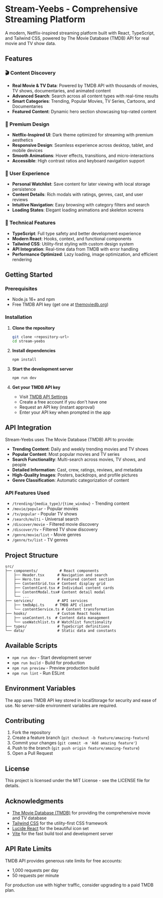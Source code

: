 # Stream-Yeebs - Comprehensive Streaming Platform

A modern, Netflix-inspired streaming platform built with React, TypeScript, and Tailwind CSS, powered by The Movie Database (TMDB) API for real movie and TV show data.

## Features

### 🎬 Content Discovery
- **Real Movie & TV Data**: Powered by TMDB API with thousands of movies, TV shows, documentaries, and animated content
- **Advanced Search**: Search across all content types with real-time results
- **Smart Categories**: Trending, Popular Movies, TV Series, Cartoons, and Documentaries
- **Featured Content**: Dynamic hero section showcasing top-rated content

### 🎨 Premium Design
- **Netflix-Inspired UI**: Dark theme optimized for streaming with premium aesthetics
- **Responsive Design**: Seamless experience across desktop, tablet, and mobile devices
- **Smooth Animations**: Hover effects, transitions, and micro-interactions
- **Accessible**: High contrast ratios and keyboard navigation support

### 👤 User Experience
- **Personal Watchlist**: Save content for later viewing with local storage persistence
- **Content Details**: Rich modals with ratings, genres, cast, and user reviews
- **Intuitive Navigation**: Easy browsing with category filters and search
- **Loading States**: Elegant loading animations and skeleton screens

### 🔧 Technical Features
- **TypeScript**: Full type safety and better development experience
- **Modern React**: Hooks, context, and functional components
- **Tailwind CSS**: Utility-first styling with custom design system
- **API Integration**: Real-time data from TMDB with error handling
- **Performance Optimized**: Lazy loading, image optimization, and efficient rendering

## Getting Started

### Prerequisites
- Node.js 16+ and npm
- Free TMDB API key (get one at [themoviedb.org](https://www.themoviedb.org/settings/api))

### Installation

1. **Clone the repository**
   ```bash
   git clone <repository-url>
   cd stream-yeebs
   ```

2. **Install dependencies**
   ```bash
   npm install
   ```

3. **Start the development server**
   ```bash
   npm run dev
   ```

4. **Get your TMDB API key**
   - Visit [TMDB API Settings](https://www.themoviedb.org/settings/api)
   - Create a free account if you don't have one
   - Request an API key (instant approval)
   - Enter your API key when prompted in the app

## API Integration

Stream-Yeebs uses The Movie Database (TMDB) API to provide:

- **Trending Content**: Daily and weekly trending movies and TV shows
- **Popular Content**: Most popular movies and TV series
- **Search Functionality**: Multi-search across movies, TV shows, and people
- **Detailed Information**: Cast, crew, ratings, reviews, and metadata
- **High-Quality Images**: Posters, backdrops, and profile pictures
- **Genre Classification**: Automatic categorization of content

### API Features Used
- `/trending/{media_type}/{time_window}` - Trending content
- `/movie/popular` - Popular movies
- `/tv/popular` - Popular TV shows
- `/search/multi` - Universal search
- `/discover/movie` - Filtered movie discovery
- `/discover/tv` - Filtered TV show discovery
- `/genre/movie/list` - Movie genres
- `/genre/tv/list` - TV genres

## Project Structure

```
src/
├── components/          # React components
│   ├── Header.tsx      # Navigation and search
│   ├── Hero.tsx        # Featured content section
│   ├── ContentGrid.tsx # Content display grid
│   ├── ContentCard.tsx # Individual content cards
│   ├── ContentModal.tsx# Content detail modal
│   └── ...
├── services/           # API services
│   ├── tmdbApi.ts     # TMDB API client
│   └── contentService.ts # Content transformation
├── hooks/              # Custom React hooks
│   ├── useContent.ts  # Content data management
│   └── useWatchlist.ts # Watchlist functionality
├── types/              # TypeScript definitions
└── data/               # Static data and constants
```

## Available Scripts

- `npm run dev` - Start development server
- `npm run build` - Build for production
- `npm run preview` - Preview production build
- `npm run lint` - Run ESLint

## Environment Variables

The app uses TMDB API key stored in localStorage for security and ease of use. No server-side environment variables are required.

## Contributing

1. Fork the repository
2. Create a feature branch (`git checkout -b feature/amazing-feature`)
3. Commit your changes (`git commit -m 'Add amazing feature'`)
4. Push to the branch (`git push origin feature/amazing-feature`)
5. Open a Pull Request

## License

This project is licensed under the MIT License - see the LICENSE file for details.

## Acknowledgments

- [The Movie Database (TMDB)](https://www.themoviedb.org/) for providing the comprehensive movie and TV database
- [Tailwind CSS](https://tailwindcss.com/) for the utility-first CSS framework
- [Lucide React](https://lucide.dev/) for the beautiful icon set
- [Vite](https://vitejs.dev/) for the fast build tool and development server

## API Rate Limits

TMDB API provides generous rate limits for free accounts:
- 1,000 requests per day
- 50 requests per minute

For production use with higher traffic, consider upgrading to a paid TMDB plan.
